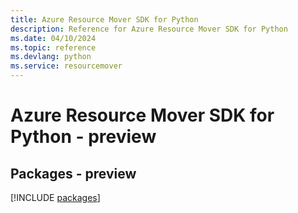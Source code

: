 ```yaml
---
title: Azure Resource Mover SDK for Python
description: Reference for Azure Resource Mover SDK for Python
ms.date: 04/10/2024
ms.topic: reference
ms.devlang: python
ms.service: resourcemover
---
```

# Azure Resource Mover SDK for Python - preview
## Packages - preview
[!INCLUDE [packages](resource-mover-index.md)]